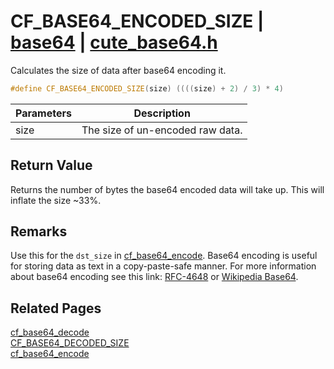 # CF_BASE64_ENCODED_SIZE | [base64](https://github.com/RandyGaul/cute_framework/blob/master/docs/base64/README.md) | [cute_base64.h](https://github.com/RandyGaul/cute_framework/blob/master/include/cute_base64.h)

Calculates the size of data after base64 encoding it.

```cpp
#define CF_BASE64_ENCODED_SIZE(size) ((((size) + 2) / 3) * 4)
```

Parameters | Description
--- | ---
size | The size of un-encoded raw data.

## Return Value

Returns the number of bytes the base64 encoded data will take up. This will inflate the size ~33%.

## Remarks

Use this for the `dst_size` in [cf_base64_encode](https://github.com/RandyGaul/cute_framework/blob/master/docs/base64/cf_base64_encode.md).
Base64 encoding is useful for storing data as text in a copy-paste-safe manner. For more information about
base64 encoding see this link: [RFC-4648](https://tools.ietf.org/html/rfc4648) or [Wikipedia Base64](https://en.wikipedia.org/wiki/Base64).

## Related Pages

[cf_base64_decode](https://github.com/RandyGaul/cute_framework/blob/master/docs/base64/cf_base64_decode.md)  
[CF_BASE64_DECODED_SIZE](https://github.com/RandyGaul/cute_framework/blob/master/docs/base64/cf_base64_decoded_size.md)  
[cf_base64_encode](https://github.com/RandyGaul/cute_framework/blob/master/docs/base64/cf_base64_encode.md)  

